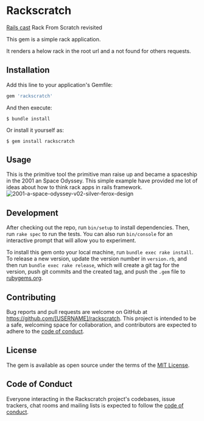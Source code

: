 # Rackscratch

[Rails cast](http://railscasts.com/episodes/317-rack-app-from-scratch?autoplay=true)
Rack From Scratch revisited

This gem is a simple rack application.

It renders a helow rack in the root url and a not found for others requests.

## Installation

Add this line to your application's Gemfile:

```ruby
gem 'rackscratch'
```

And then execute:

    $ bundle install

Or install it yourself as:

    $ gem install rackscratch

## Usage
This is the primitive tool the primitive man raise up and became a spaceship in the 2001 an Space Odyssey.
This simple example have provided me lot of ideas about how to think rack apps in rails framework.
![2001-a-space-odyssey-v02-silver-ferox-design](https://user-images.githubusercontent.com/52010485/174448709-f5096cc2-d5bb-4f7b-8d18-4af9a8506a48.jpg)


## Development

After checking out the repo, run `bin/setup` to install dependencies. Then, run `rake spec` to run the tests. You can also run `bin/console` for an interactive prompt that will allow you to experiment.

To install this gem onto your local machine, run `bundle exec rake install`. To release a new version, update the version number in `version.rb`, and then run `bundle exec rake release`, which will create a git tag for the version, push git commits and the created tag, and push the `.gem` file to [rubygems.org](https://rubygems.org).

## Contributing

Bug reports and pull requests are welcome on GitHub at https://github.com/[USERNAME]/rackscratch. This project is intended to be a safe, welcoming space for collaboration, and contributors are expected to adhere to the [code of conduct](https://github.com/[USERNAME]/rackscratch/blob/master/CODE_OF_CONDUCT.md).

## License

The gem is available as open source under the terms of the [MIT License](https://opensource.org/licenses/MIT).

## Code of Conduct

Everyone interacting in the Rackscratch project's codebases, issue trackers, chat rooms and mailing lists is expected to follow the [code of conduct](https://github.com/[USERNAME]/rackscratch/blob/master/CODE_OF_CONDUCT.md).
